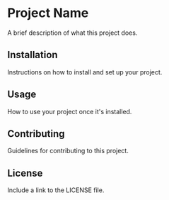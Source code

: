 # Project Name

A brief description of what this project does.

## Installation

Instructions on how to install and set up your project.

## Usage

How to use your project once it's installed.

## Contributing

Guidelines for contributing to this project.

## License

Include a link to the LICENSE file.
